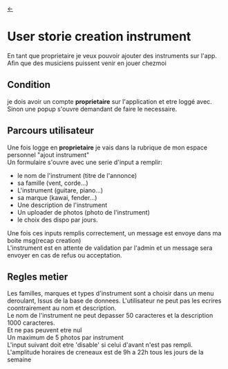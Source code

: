 <link rel="stylesheet" href="../style.css"/>

[<span class="icon-big">&#8592;</span>](./../2-3-backlog.md)

# User storie creation instrument 

En tant que proprietaire je veux pouvoir ajouter des instruments sur l'app.<br>
Afin que des musiciens puissent venir en jouer chezmoi<br>

## Condition

je dois avoir un compte **proprietaire** sur l'application et etre loggé avec.<br/>
Sinon une popup s'ouvre demandant de faire le necessaire.

## Parcours utilisateur 

Une fois logge en **proprietaire** je vais dans la rubrique de mon espace personnel "ajout instrument"<br>
Un formulaire s'ouvre avec une serie d'input a remplir:
- le nom de l'instrument (titre de l'annonce)
- sa famille (vent, corde...)
- L'instrument (guitare, piano...)
- sa marque (kawai, fender...)
- Une description de l'instrument
- Un uploader de photos (photo de l'instrument)
- le choix des dispo par jours.

Une fois ces inputs remplis correctement, un message est envoye dans ma boite msg(recap creation)<br>
L'instrument est en attente de validation par l'admin et un message sera envoyer en cas de refus ou acceptation.



## Regles metier

Les familles, marques et types d'instrument sont a choisir dans un menu deroulant,
Issus de la base de donnees.
L'utilisateur ne peut pas les ecrires coontrairement au nom et description.<br>
Le nom de l'instrument ne peut depasser 50 caracteres et la description 1000 caracteres.<br>
Et ne pas peuvent etre nul<br>
Un maximum de 5 photos par instrument<br>
L'input suivant doit etre 'disable' si celui d'avant n'est pas rempli.<br>
L'amplitude horaires de creneaux est de 9h a 22h tous les jours de la semaine<br>
